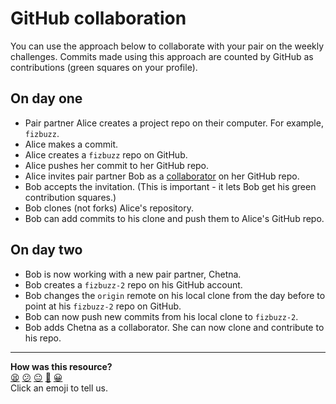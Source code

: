 # GitHub collaboration
You can use the approach below to collaborate with your pair on the weekly challenges. Commits made using this approach are counted by GitHub as contributions (green squares on your profile).

## On day one

* Pair partner Alice creates a project repo on their computer. For example, `fizbuzz`.
* Alice makes a commit.
* Alice creates a `fizbuzz` repo on GitHub.
* Alice pushes her commit to her GitHub repo.
* Alice invites pair partner Bob as a [collaborator](https://help.github.com/articles/inviting-collaborators-to-a-personal-repository/) on her GitHub repo.
* Bob accepts the invitation. (This is important - it lets Bob get his green contribution squares.)
* Bob clones (not forks) Alice's repository.
* Bob can add commits to his clone and push them to Alice's GitHub repo.

## On day two

* Bob is now working with a new pair partner, Chetna.
* Bob creates a `fizbuzz-2` repo on his GitHub account.
* Bob changes the `origin` remote on his local clone from the day before to point at his `fizbuzz-2` repo on GitHub.
* Bob can now push new commits from his local clone to `fizbuzz-2`.
* Bob adds Chetna as a collaborator. She can now clone and contribute to his repo.

<!-- BEGIN GENERATED SECTION DO NOT EDIT -->

---

**How was this resource?**  
[😫](https://airtable.com/shrUJ3t7KLMqVRFKR?prefill_Repository=makersacademy%2Fpython_foundations&prefill_File=pills%2Fgithub_collaboration.md&prefill_Sentiment=😫) [😕](https://airtable.com/shrUJ3t7KLMqVRFKR?prefill_Repository=makersacademy%2Fpython_foundations&prefill_File=pills%2Fgithub_collaboration.md&prefill_Sentiment=😕) [😐](https://airtable.com/shrUJ3t7KLMqVRFKR?prefill_Repository=makersacademy%2Fpython_foundations&prefill_File=pills%2Fgithub_collaboration.md&prefill_Sentiment=😐) [🙂](https://airtable.com/shrUJ3t7KLMqVRFKR?prefill_Repository=makersacademy%2Fpython_foundations&prefill_File=pills%2Fgithub_collaboration.md&prefill_Sentiment=🙂) [😀](https://airtable.com/shrUJ3t7KLMqVRFKR?prefill_Repository=makersacademy%2Fpython_foundations&prefill_File=pills%2Fgithub_collaboration.md&prefill_Sentiment=😀)  
Click an emoji to tell us.

<!-- END GENERATED SECTION DO NOT EDIT -->
